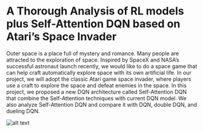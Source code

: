 # A Thorough Analysis of RL models plus Self-Attention DQN based on Atari’s Space Invader

Outer space is a place full of mystery and romance. Many people are attracted to the exploration of space. Inspired by SpaceX and NASA’s successful astronaut launch recently, we would like to do a space game that can help craft automatically explore space with its own artificial life. In our project, we will adopt the classic Atari game space invader, where players use a craft to explore the space and defeat enemies in the space. In this project, we proposed a new DQN architecture called Self-Attention DQN that combine the Self-Attention techniques with current DQN model. We also analyze Self-Attention DQN and compare it with DQN, double DQN, and dueling DQN.

![alt text](https://github.com/ericlin8545/CS-275-Artificial-Life-for-Computer-Graphics-and-Vision/tree/master/img/space_invader.png?raw=true)